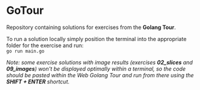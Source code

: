 # GoTour

Repository containing solutions for exercises from the **Golang Tour**.

To run a solution locally simply position the terminal into the appropriate folder for the exercise and run:\
`go run main.go`

*Note: some exercise solutions with image results (exercises **02_slices** and **09_images**) won't be displayed optimally within a terminal, so the code should be pasted within the Web Golang Tour and run from there using the **SHIFT + ENTER** shortcut.*
